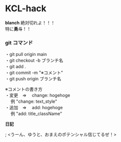 # KCL-hack

**blanch** 絶対切れよ！！！<br>
特に**勇斗**！！

### git コマンド

・git pull origin main<br>
・git checkout -b ブランチ名<br>
・git add .<br>
・git commit -m "※コメント"<br>
・git push origin ブランチ名

※コメントの書き方<br>
・変更　=>　 change: hogehoge<br>
　 例 "change: text_style"<br>
・追加　=>　 add: hogehoge<br>
　 例 "add: title_className"

**日記**

; <うーん、ゆうと、おまえのポテンシャル信じてるぜ！>